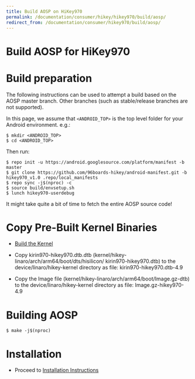 ```yaml
---
title: Build AOSP on HiKey970
permalink: /documentation/consumer/hikey/hikey970/build/aosp/
redirect_from: /documentation/consumer/hikey970/build/aosp/
---
```


# Build AOSP for HiKey970

# Build preparation

The following instructions can be used to attempt a build based on the AOSP master branch. Other branches (such as stable/release branches are not supported).

In this page, we assume that `<ANDROID_TOP>` is the top level folder for your Android environment. e.g.:
```shell
$ mkdir <ANDROID_TOP>
$ cd <ANDROID_TOP>
```
Then run:
```shell
$ repo init -u https://android.googlesource.com/platform/manifest -b master
$ git clone https://github.com/96boards-hikey/android-manifest.git -b hikey970_v1.0 .repo/local_manifests
$ repo sync -j$(nproc) -c
$ source build/envsetup.sh
$ lunch hikey970-userdebug
```
It might take quite a bit of time to fetch the entire AOSP source code!

# Copy Pre-Built Kernel Binaries

- [Build the Kernel](./linux-kernel.md)

- Copy kirin970-hikey970.dtb.dtb (kernel/hikey-linaro/arch/arm64/boot/dts/hisilicon/ kirin970-hikey970.dtb) to the device/linaro/hikey-kernel directory as file: kirin970-hikey970.dtb-4.9

- Copy the Image file (kernel/hikey-linaro/arch/arm64/boot/Image.gz-dtb) to the device/linaro/hikey-kernel directory as file: Image.gz-hikey970-4.9

# Building AOSP
```shell
$ make -j$(nproc)
```

# Installation

- Proceed to [Installation Instructions](../installation)
